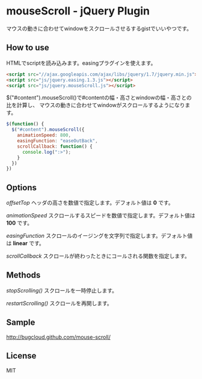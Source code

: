 # mouseScroll - jQuery Plugin

マウスの動きに合わせてwindowをスクロールさせるするgistでいいやつです。

## How to use
HTMLでscriptを読み込みます。easingプラグインを使えます。
```html
<script src="//ajax.googleapis.com/ajax/libs/jquery/1.7/jquery.min.js"></script>
<script src="js/jquery.easing.1.3.js"></script>
<script src="js/jquery.mouseScroll.js"></script>
```

$("#content").mouseScroll()で#contentの幅・高さとwindowの幅・高さとの比を計算し、
マウスの動きに合わせてwindowがスクロールするようになります。
```javascript
$(function() {
  $("#content").mouseScroll({
    animationSpeed: 800,
    easingFunction: "easeOutBack",
    scrollCallback: function() {
      console.log(":>");
    }
  })
})
```

## Options

*offsetTop*
ヘッダの高さを数値で指定します。デフォルト値は
**0**
です。

*animationSpeed*
スクロールするスピードを数値で指定します。デフォルト値は
**100**
です。

*easingFunction*
スクロールのイージングを文字列で指定します。デフォルト値は
**linear**
です。

*scrollCallback*
スクロールが終わったときにコールされる関数を指定します。

## Methods

*stopScrolling()*
スクロールを一時停止します。

*restartScrolling()*
スクロールを再開します。

## Sample
http://bugcloud.github.com/mouse-scroll/

## License
MIT
